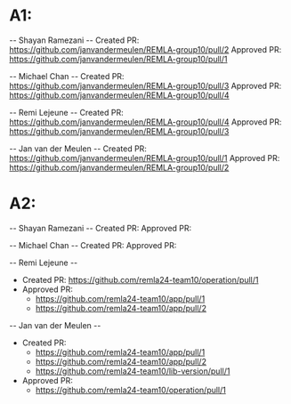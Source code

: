 # A1:
-- Shayan Ramezani --
Created PR: https://github.com/janvandermeulen/REMLA-group10/pull/2
Approved PR: https://github.com/janvandermeulen/REMLA-group10/pull/1

-- Michael Chan --
Created PR: https://github.com/janvandermeulen/REMLA-group10/pull/3
Approved PR: https://github.com/janvandermeulen/REMLA-group10/pull/4

-- Remi Lejeune --
Created PR: https://github.com/janvandermeulen/REMLA-group10/pull/4
Approved PR: https://github.com/janvandermeulen/REMLA-group10/pull/3

-- Jan van der Meulen --
Created PR: https://github.com/janvandermeulen/REMLA-group10/pull/1
Approved PR: https://github.com/janvandermeulen/REMLA-group10/pull/2


# A2:
-- Shayan Ramezani --
Created PR: 
Approved PR: 

-- Michael Chan --
Created PR: 
Approved PR: 

-- Remi Lejeune --
- Created PR: https://github.com/remla24-team10/operation/pull/1
- Approved PR: 
  - https://github.com/remla24-team10/app/pull/1 
  - https://github.com/remla24-team10/app/pull/2

-- Jan van der Meulen --
- Created PR: 
  - https://github.com/remla24-team10/app/pull/1
  - https://github.com/remla24-team10/app/pull/2
  - https://github.com/remla24-team10/lib-version/pull/1
- Approved PR:
  - https://github.com/remla24-team10/operation/pull/1  
